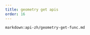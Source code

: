 ```yaml
---
title: geometry get apis
order: 16
---
```


<!-- ## geometry get apis -->

`markdown:api-zh/geometry-get-func.md`
